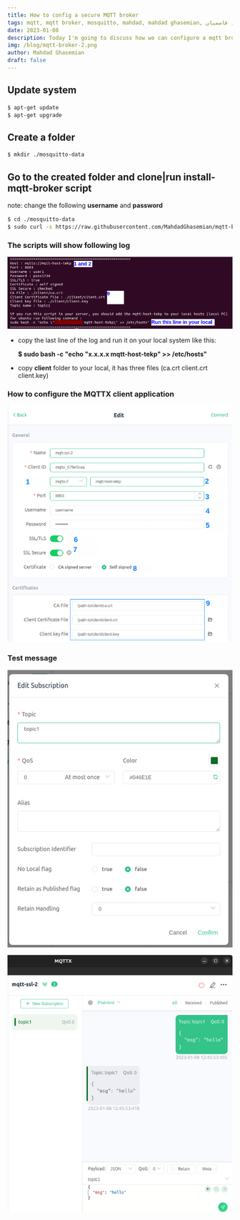 ```yaml
---
title: How to config a secure MQTT broker
tags: mqtt, mqtt broker, mosquitto, mahdad, mahdad ghasemian, مهداد قاسمیان
date: 2023-01-08
description: Today I'm going to discuss how we can configure a mqtt broker with ssl certificate.
img: /blog/mqtt-broker-2.png
author: Mahdad Ghasemian
draft: false
---
```


## Update system

```bash
$ apt-get update
$ apt-get upgrade
```

## Create a folder

```bash
$ mkdir ./mosquitto-data
```

## Go to the created folder and clone|run install-mqtt-broker script
note: change the following __username__ and __password__

```bash
$ cd ./mosquitto-data
$ sudo curl -s https://raw.githubusercontent.com/MahdadGhasemian/mqtt-broker/main/install-mqtt-broker.sh | bash -s username password
```

### The scripts will show following log

![Script's log](/blog/mqtt-script-log.png)

* copy the last line of the log and run it on your local system like this:

    __$ sudo bash -c "echo \"x.x.x.x mqtt-host-tekp\" >> /etc/hosts"__
* copy __client__ folder to your local, it has three files (ca.crt  client.crt  client.key)

### How to configure the MQTTX client application

![How to configure the MQTTX client app](/blog/mqttx-config.png)

### Test message

![Subscribe inside topic](/blog/mqttx-subscription.png)


![Send and receive message](/blog/mqtt-send-receive-message.png)